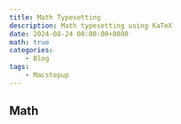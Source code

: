 ```yaml
---
title: Math Typesetting
description: Math typesetting using KaTeX
date: 2024-08-24 00:00:00+0000
math: true
categories:
    - Blog 
tags:
    - Macstepup
---
```

## Math